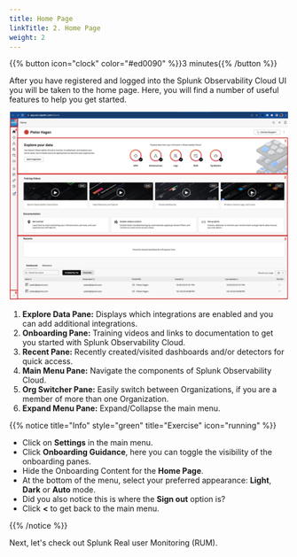 ```yaml
---
title: Home Page
linkTitle: 2. Home Page
weight: 2
---
```


{{% button icon="clock" color="#ed0090" %}}3 minutes{{% /button %}}

After you have registered and logged into the Splunk Observability Cloud UI you will be taken to the home page. Here, you will find a number of useful features to help you get started.

![home page](../../images/home-screen.png)

1. **Explore Data Pane:** Displays which integrations are enabled and you can add additional integrations.
2. **Onboarding Pane:** Training videos and links to documentation to get you started with Splunk Observability Cloud.
3. **Recent Pane:** Recently created/visited dashboards and/or detectors for quick access.
4. **Main Menu Pane:** Navigate the components of Splunk Observability Cloud.
5. **Org Switcher Pane:** Easily switch between Organizations, if you are a member of more than one Organization.
6. **Expand Menu Pane:** Expand/Collapse the main menu.

{{% notice title="Info" style="green" title="Exercise" icon="running" %}}

* Click on **Settings** in the main menu.
* Click **Onboarding Guidance**, here you can toggle the visibility of the onboarding panes.
* Hide the Onboarding Content for the **Home Page**.
* At the bottom of the menu, select your preferred appearance: **Light**, **Dark** or **Auto** mode.
* Did you also notice this is where the **Sign out** option is?
* Click **<** to get back to the main menu.

{{% /notice %}}

Next, let's check out Splunk Real user Monitoring (RUM).
